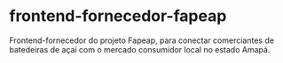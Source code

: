 # frontend-fornecedor-fapeap
Frontend-fornecedor do projeto Fapeap, para conectar comerciantes de batedeiras de açaí com o mercado consumidor local no estado Amapá.
